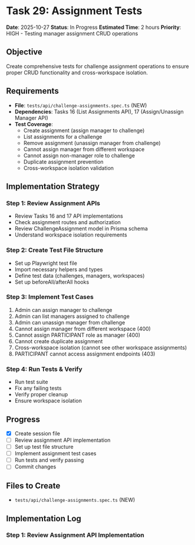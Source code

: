 # Task 29: Assignment Tests

**Date**: 2025-10-27
**Status**: In Progress
**Estimated Time**: 2 hours
**Priority**: HIGH - Testing manager assignment CRUD operations

## Objective

Create comprehensive tests for challenge assignment operations to ensure proper CRUD functionality and cross-workspace isolation.

## Requirements

- **File**: `tests/api/challenge-assignments.spec.ts` (NEW)
- **Dependencies**: Tasks 16 (List Assignments API), 17 (Assign/Unassign Manager API)
- **Test Coverage**:
  - Create assignment (assign manager to challenge)
  - List assignments for a challenge
  - Remove assignment (unassign manager from challenge)
  - Cannot assign manager from different workspace
  - Cannot assign non-manager role to challenge
  - Duplicate assignment prevention
  - Cross-workspace isolation validation

## Implementation Strategy

### Step 1: Review Assignment APIs
- Review Tasks 16 and 17 API implementations
- Check assignment routes and authorization
- Review ChallengeAssignment model in Prisma schema
- Understand workspace isolation requirements

### Step 2: Create Test File Structure
- Set up Playwright test file
- Import necessary helpers and types
- Define test data (challenges, managers, workspaces)
- Set up beforeAll/afterAll hooks

### Step 3: Implement Test Cases
1. Admin can assign manager to challenge
2. Admin can list managers assigned to challenge
3. Admin can unassign manager from challenge
4. Cannot assign manager from different workspace (400)
5. Cannot assign PARTICIPANT role as manager (400)
6. Cannot create duplicate assignment
7. Cross-workspace isolation (cannot see other workspace assignments)
8. PARTICIPANT cannot access assignment endpoints (403)

### Step 4: Run Tests & Verify
- Run test suite
- Fix any failing tests
- Verify proper cleanup
- Ensure workspace isolation

## Progress

- [x] Create session file
- [ ] Review assignment API implementation
- [ ] Set up test file structure
- [ ] Implement assignment test cases
- [ ] Run tests and verify passing
- [ ] Commit changes

## Files to Create

- `tests/api/challenge-assignments.spec.ts` (NEW)

## Implementation Log

### Step 1: Review Assignment API Implementation
